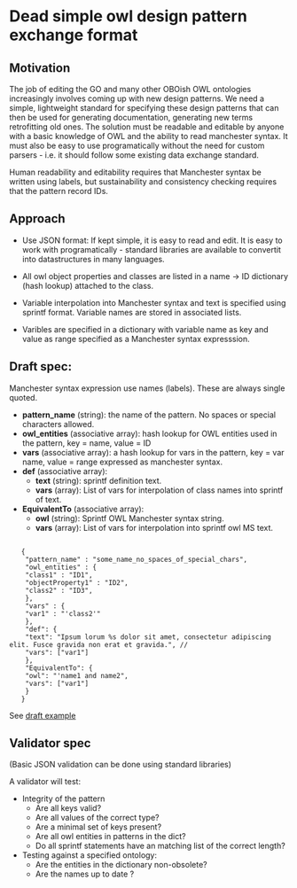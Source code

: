 # Dead simple owl design pattern exchange format

## Motivation

The job of editing the GO and many other OBOish OWL ontologies increasingly involves coming up with new design patterns.  We need a simple, lightweight standard for specifying these design patterns that can then be used 
for generating documentation, generating new terms
retrofitting old ones. The solution must be readable and editable by anyone with a
basic knowledge of OWL and the ability to read manchester syntax.  It must also be easy
to use programatically without the need for custom parsers - i.e. it should follow some 
existing data exchange standard.

Human readability and editability requires that Manchester syntax be written using
labels, but sustainability and consistency checking requires that 
the pattern record IDs. 


## Approach

* Use JSON format:  If kept simple, it is easy to read and edit. It is easy to work with programatically - standard libraries are available to convertit into datastructures in many languages.

* All owl object properties and classes are listed in a name -> ID dictionary (hash lookup) attached to the class.

* Variable interpolation into Manchester syntax and text is specified using sprintf format.  Variable names are stored in associated lists.

* Varibles are specified in a dictionary with variable name as key and value as range specified as a Manchester syntax expresssion.

## Draft spec:

Manchester syntax expression use names (labels).  These are always single quoted.

* __pattern\_name__ (string): the name of the pattern. No spaces or special characters allowed.
* __owl\_entities__ (associative array): hash lookup for OWL entities used in the pattern, key = name, value = ID
* __vars__ (associative array): a hash lookup for vars in the pattern, key = var name, value = range expressed as manchester syntax.
* __def__ (associative array): 
  * __text__ (string): sprintf definition text.  
  * __vars__ (array): List of vars for interpolation of class names into sprintf of text. 
* __EquivalentTo__ (associative array): 
  * __owl__ (string): Sprintf OWL Manchester syntax string.
  * __vars__ (array): List of vars for interpolation into sprintf owl MS text.

~~~~.javascript

   { 
    "pattern_name" : "some_name_no_spaces_of_special_chars",
    "owl_entities" : { 
	"class1" : "ID1", 
	"objectProperty1" : "ID2", 
	"class2" : "ID3", 
    },
    "vars" : { 
	"var1" : "'class2'" 
    },
    "def": {
	"text": "Ipsum lorum %s dolor sit amet, consectetur adipiscing elit. Fusce gravida non erat et gravida.", // 
	"vars": ["var1"]
    },
    "EquivalentTo": {
	"owl": "'name1 and name2",
	"vars": ["var1"]
    }
   }
~~~~

See [draft example](https://github.com/dosumis/dead_simple_owl_design_patterns/blob/master/json/draft_json_example.json)


## Validator spec

(Basic JSON validation can be done using standard libraries)

A validator will test:
* Integrity of the pattern
  * Are all keys valid?
  * Are all values of the correct type?
  * Are a minimal set of keys present?
  * Are all owl entities in patterns in the dict?
  * Do all sprintf statements have an matching list of the correct length?
* Testing against a specified ontology:
  * Are the entities in the dictionary non-obsolete?
  * Are the names up to date ?






